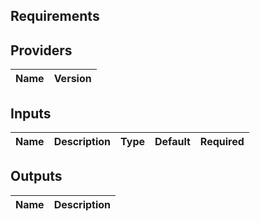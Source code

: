 ## Requirements



## Providers

| Name | Version |
|------|---------|


## Inputs

| Name | Description | Type | Default | Required |
|------|-------------|------|---------|:--------:|


## Outputs

| Name | Description |
|------|-------------|


